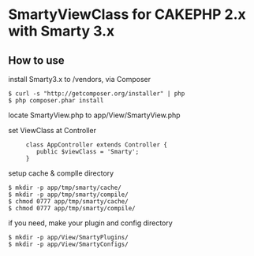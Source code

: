 # SmartyViewClass for CAKEPHP 2.x with Smarty 3.x
 
## How to use

install Smarty3.x to /vendors, via Composer

	$ curl -s "http://getcomposer.org/installer" | php
	$ php composer.phar install 
	
locate SmartyView.php to app/View/SmartyView.php

set ViewClass at Controller

		 class AppController extends Controller {
		 	public $viewClass = 'Smarty';
		 }

setup cache & complle directory

	$ mkdir -p app/tmp/smarty/cache/
	$ mkdir -p app/tmp/smarty/compile/
	$ chmod 0777 app/tmp/smarty/cache/
	$ chmod 0777 app/tmp/smarty/compile/
	
if you need, make your plugin and config directory
	
	$ mkdir -p app/View/SmartyPlugins/
	$ mkdir -p app/View/SmartyConfigs/